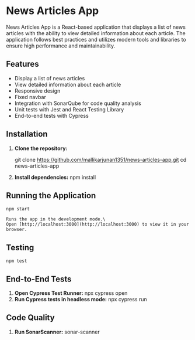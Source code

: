 # News Articles App

News Articles App is a React-based application that displays a list of news articles with the ability to view detailed information about each article. The application follows best practices and utilizes modern tools and libraries to ensure high performance and maintainability.

## Features

- Display a list of news articles
- View detailed information about each article
- Responsive design
- Fixed navbar
- Integration with SonarQube for code quality analysis
- Unit tests with Jest and React Testing Library
- End-to-end tests with Cypress

## Installation

1. **Clone the repository:**

    git clone https://github.com/mallikarjunan1351/news-articles-app.git
    cd news-articles-app

2. **Install dependencies:**
    npm install

## Running the Application
    npm start

    Runs the app in the development mode.\
    Open [http://localhost:3000](http://localhost:3000) to view it in your browser.

## Testing
    npm test

## End-to-End Tests

1. **Open Cypress Test Runner:**
    npx cypress open
2. **Run Cypress tests in headless mode:**
    npx cypress run

## Code Quality
1. **Run SonarScanner:**
sonar-scanner